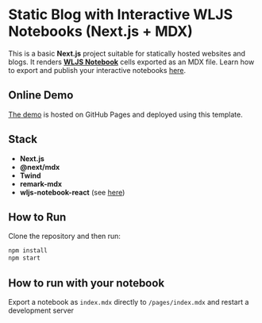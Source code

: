 # Static Blog with Interactive WLJS Notebooks (Next.js + MDX)

This is a basic **Next.js** project suitable for statically hosted websites and blogs. It renders [**WLJS Notebook**](https://wljs.io) cells exported as an MDX file. Learn how to export and publish your interactive notebooks [here](#).

## Online Demo
[The demo](https://jerryi.github.io/wljs-nextjs-example/) is hosted on GitHub Pages and deployed using this template.

## Stack
- **Next.js**
- **@next/mdx**
- **Twind**
- **remark-mdx**
- **wljs-notebook-react** (see [here](https://github.com/JerryI/wljs-notebook-react))

## How to Run
Clone the repository and then run:

```bash
npm install
npm start
```

## How to run with your notebook
Export a notebook as `index.mdx` directly to `/pages/index.mdx` and restart a development server